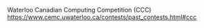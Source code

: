 Waterloo Canadian Computing Competition (CCC) 
https://www.cemc.uwaterloo.ca/contests/past_contests.html#ccc
